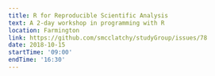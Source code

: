 ```yaml
---
title: R for Reproducible Scientific Analysis
text: A 2-day workshop in programming with R
location: Farmington
link: https://github.com/smcclatchy/studyGroup/issues/78
date: 2018-10-15
startTime: '09:00'
endTime: '16:30'
---
```

